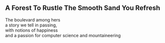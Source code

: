 A Forest To Rustle The Smooth Sand You Refresh
----------------------------------------------
The boulevard among hers  
a story we tell in passing,  
with notions of happiness  
and a passion for computer science and mountaineering  
